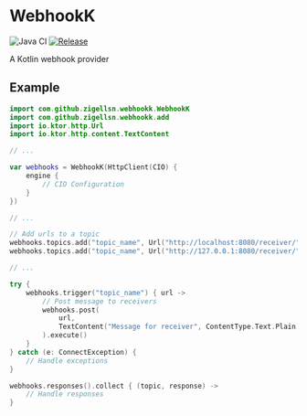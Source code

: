 # WebhookK

![Java CI](https://github.com/zigellsn/WebhookK/workflows/Java%20CI/badge.svg) 
[![Release](https://jitpack.io/v/zigellsn/WebhookK.svg)](https://jitpack.io/#zigellsn/WebhookK)

A Kotlin webhook provider

## Example
```Kotlin
import com.github.zigellsn.webhookk.WebhookK
import com.github.zigellsn.webhookk.add
import io.ktor.http.Url
import io.ktor.http.content.TextContent

// ...

var webhooks = WebhookK(HttpClient(CIO) {
    engine {
        // CIO Configuration
    }
})

// ...

// Add urls to a topic
webhooks.topics.add("topic_name", Url("http://localhost:8080/receiver/"))
webhooks.topics.add("topic_name", Url("http://127.0.0.1:8080/receiver/"))

// ...

try {
    webhooks.trigger("topic_name") { url ->
        // Post message to receivers
        webhooks.post(
            url,
            TextContent("Message for receiver", ContentType.Text.Plain)
        ).execute()
    }
} catch (e: ConnectException) {
    // Handle exceptions
}    

webhooks.responses().collect { (topic, response) -> 
    // Handle responses
}
```
